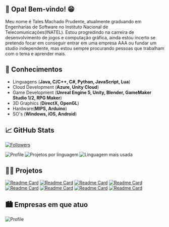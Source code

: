 ## 👋 Opa! Bem-vindo! 😁

Meu nome é Tales Machado Prudente, atualmente graduando em Engenharias de Software no Instituto Nacional de Telecomunicações(INATEL). Estou progredindo na carreira de desenvolvimento de jogos e computação gráfica, ainda estou incerto se pretendo focar em conseguir entrar em uma empresa AAA ou fundar um studio independente, mas estou sempre procurando pessoas que trabalham com o tema e aprender mais. 

## 💬 Conhecimentos
* Linguagens (**Java, C/C++, C#, Python, JavaScript, Lua**)
* Cloud Development (**Azure, Unity Cloud**) 
* Game Development (**Unreal Engine 5, Unity, Blender, GameMaker Studio 1/2, RPG Maker**)
* 3D Graphics (**DirectX, OpenGL**) 
* Hardware(**MIPS, Arduino**) 
* SO's (**Windows, iOS, Android**)

## 📈 GitHub Stats
[![Followers](https://img.shields.io/github/followers/RobinCharles984?logo=GitHub&style=for-the-badge)](https://github.com/RobinCharles984)

![Profile](https://github-profile-summary-cards.vercel.app/api/cards/profile-details?username=RobinCharles984&theme=2077)
![Projetos por linguagem](https://github-profile-summary-cards.vercel.app/api/cards/repos-per-language?username=RobinCharles984&theme=2077)
![Linguagem mais usada](https://github-profile-summary-cards.vercel.app/api/cards/most-commit-language?username=RobinCharles984&theme=2077)

## 🧑‍💻 Projetos
[![Readme Card](https://github-readme-stats.vercel.app/api/pin/?username=RobinCharles984&repo=Project-S202-TextGame&theme=2077)](https://github.com/Project-S202-TextGame)
[![Readme Card](https://github-readme-stats.vercel.app/api/pin/?username=RobinCharles984&repo=Funds_GameDev-1&theme=2077)](https://github.com/Funds_GameDev-1)
[![Readme Card](https://github-readme-stats.vercel.app/api/pin/?username=RobinCharles984&repo=42-Fetin-Song-of-Life&theme=2077)](https://github.com/42-Fetin-Song-of-Life)
[![Readme Card](https://github-readme-stats.vercel.app/api/pin/?username=RobinCharles984&repo=Biochallenge&theme=2077)](https://github.com/Biochallenge)
[![Readme Card](https://github-readme-stats.vercel.app/api/pin/?username=RobinCharles984&repo=FreeDash&theme=2077)](https://github.com/FreeDash)
[![Readme Card](https://github-readme-stats.vercel.app/api/pin/?username=RobinCharles984&repo=InatelVania&theme=2077)](https://github.com/InatelVania)
[![Readme Card](https://github-readme-stats.vercel.app/api/pin/?username=RobinCharles984&repo=gamingjam-2022-inahell-requiem&theme=2077)](https://github.com/gamingjam-2022-inahell-requiem)
[![Readme Card](https://github-readme-stats.vercel.app/api/pin/?username=RobinCharles984&repo=Asteroids-GMS2&theme=2077)](https://github.com/Asteroids-GMS2)

## 🏙 Empresas em que atuo
![Profile](https://github-profile-summary-cards.vercel.app/api/cards/profile-details?username=MetacareLand&theme=2077)
